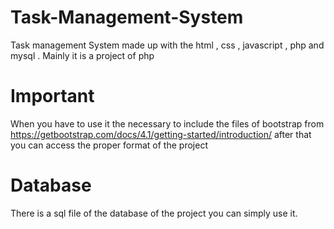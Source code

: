 # Task-Management-System
Task management System made up with the html , css , javascript , php and mysql . Mainly it is a project of php 

# Important 
When you have to use it the necessary to include the files of bootstrap from https://getbootstrap.com/docs/4.1/getting-started/introduction/ after that you can access the proper format of the project 

# Database 
There is a sql file of the database of the project you can simply use it.
